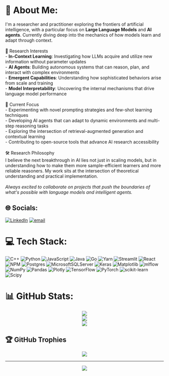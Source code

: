 # 💫 About Me:
I'm a researcher and practitioner exploring the frontiers of artificial intelligence, with a particular focus on **Large Language Models** and **AI agents**. Currently diving deep into the mechanics of how models learn and adapt through context.<br><br>🔬 Research Interests<br>- **In-Context Learning**: Investigating how LLMs acquire and utilize new information without parameter updates<br>- **AI Agents**: Building autonomous systems that can reason, plan, and interact with complex environments  <br>- **Emergent Capabilities**: Understanding how sophisticated behaviors arise from scale and training<br>- **Model Interpretability**: Uncovering the internal mechanisms that drive language model performance<br><br>🧠 Current Focus<br>- Experimenting with novel prompting strategies and few-shot learning techniques<br>- Developing AI agents that can adapt to dynamic environments and multi-step reasoning tasks<br>- Exploring the intersection of retrieval-augmented generation and contextual learning<br>- Contributing to open-source tools that advance AI research accessibility<br><br>🛠️ Research Philosophy<br>I believe the next breakthrough in AI lies not just in scaling models, but in understanding how to make them more sample-efficient learners and more reliable reasoners. My work sits at the intersection of theoretical understanding and practical implementation.<br><br>*Always excited to collaborate on projects that push the boundaries of what's possible with language models and intelligent agents.*


## 🌐 Socials:
[![LinkedIn](https://img.shields.io/badge/LinkedIn-%230077B5.svg?logo=linkedin&logoColor=white)](https://linkedin.com/in/https://www.linkedin.com/in/sameer-mahmud-14b699244/) [![email](https://img.shields.io/badge/Email-D14836?logo=gmail&logoColor=white)](mailto:sameermahmud946@gmail.com) 

# 💻 Tech Stack:
![C++](https://img.shields.io/badge/c++-%2300599C.svg?style=for-the-badge&logo=c%2B%2B&logoColor=white) ![Python](https://img.shields.io/badge/python-3670A0?style=for-the-badge&logo=python&logoColor=ffdd54) ![JavaScript](https://img.shields.io/badge/javascript-%23323330.svg?style=for-the-badge&logo=javascript&logoColor=%23F7DF1E) ![Java](https://img.shields.io/badge/java-%23ED8B00.svg?style=for-the-badge&logo=openjdk&logoColor=white) ![Go](https://img.shields.io/badge/go-%2300ADD8.svg?style=for-the-badge&logo=go&logoColor=white) ![Yarn](https://img.shields.io/badge/yarn-%232C8EBB.svg?style=for-the-badge&logo=yarn&logoColor=white) ![Streamlit](https://img.shields.io/badge/Streamlit-%23FE4B4B.svg?style=for-the-badge&logo=streamlit&logoColor=white) ![React](https://img.shields.io/badge/react-%2320232a.svg?style=for-the-badge&logo=react&logoColor=%2361DAFB) ![NPM](https://img.shields.io/badge/NPM-%23CB3837.svg?style=for-the-badge&logo=npm&logoColor=white) ![Postgres](https://img.shields.io/badge/postgres-%23316192.svg?style=for-the-badge&logo=postgresql&logoColor=white) ![MicrosoftSQLServer](https://img.shields.io/badge/Microsoft%20SQL%20Server-CC2927?style=for-the-badge&logo=microsoft%20sql%20server&logoColor=white) ![Keras](https://img.shields.io/badge/Keras-%23D00000.svg?style=for-the-badge&logo=Keras&logoColor=white) ![Matplotlib](https://img.shields.io/badge/Matplotlib-%23ffffff.svg?style=for-the-badge&logo=Matplotlib&logoColor=black) ![mlflow](https://img.shields.io/badge/mlflow-%23d9ead3.svg?style=for-the-badge&logo=numpy&logoColor=blue) ![NumPy](https://img.shields.io/badge/numpy-%23013243.svg?style=for-the-badge&logo=numpy&logoColor=white) ![Pandas](https://img.shields.io/badge/pandas-%23150458.svg?style=for-the-badge&logo=pandas&logoColor=white) ![Plotly](https://img.shields.io/badge/Plotly-%233F4F75.svg?style=for-the-badge&logo=plotly&logoColor=white) ![TensorFlow](https://img.shields.io/badge/TensorFlow-%23FF6F00.svg?style=for-the-badge&logo=TensorFlow&logoColor=white) ![PyTorch](https://img.shields.io/badge/PyTorch-%23EE4C2C.svg?style=for-the-badge&logo=PyTorch&logoColor=white) ![scikit-learn](https://img.shields.io/badge/scikit--learn-%23F7931E.svg?style=for-the-badge&logo=scikit-learn&logoColor=white) ![Scipy](https://img.shields.io/badge/SciPy-%230C55A5.svg?style=for-the-badge&logo=scipy&logoColor=%white)

# 📊 GitHub Stats:
<div align="center">
  
![](https://github-readme-stats.vercel.app/api?username=Fliptoss&theme=dark&hide_border=false&include_all_commits=false&count_private=false)<br/>
![](https://nirzak-streak-stats.vercel.app/?user=Fliptoss&theme=dark&hide_border=false)<br/>
![](https://github-readme-stats.vercel.app/api/top-langs/?username=Fliptoss&theme=dark&hide_border=false&include_all_commits=false&count_private=false&layout=compact)

</div>

## 🏆 GitHub Trophies
<div align="center">
  
![](https://github-profile-trophy.vercel.app/?username=Fliptoss&theme=radical&no-frame=false&no-bg=true&margin-w=4)

</div>

<div align="center">
  
---
[![](https://visitcount.itsvg.in/api?id=Fliptoss&icon=0&color=0)](https://visitcount.itsvg.in)

</div>

<!-- Proudly created with GPRM ( https://gprm.itsvg.in ) -->
